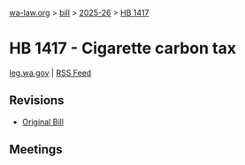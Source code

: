 [wa-law.org](/) > [bill](/bill/) > [2025-26](/bill/2025-26/) > [HB 1417](/bill/2025-26/hb/1417/)

# HB 1417 - Cigarette carbon tax
[leg.wa.gov](https://app.leg.wa.gov/billsummary?BillNumber=1417&Year=2025&Initiative=false) | [RSS Feed](./rss.xml)

## Revisions
* [Original Bill](1/)

## Meetings